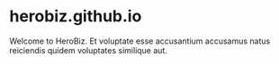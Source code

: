 # herobiz.github.io
Welcome to HeroBiz.
Et voluptate esse accusantium accusamus natus reiciendis quidem voluptates similique aut.
